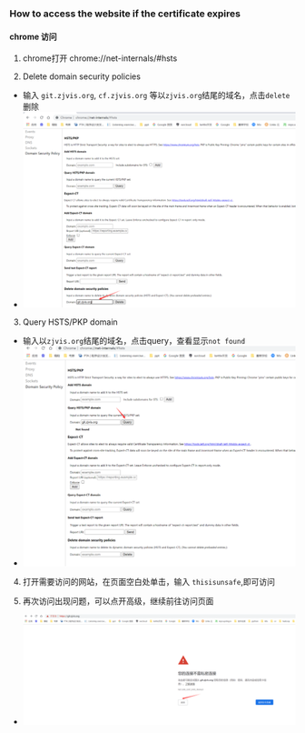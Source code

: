 ### How to access the website if the certificate expires

#### chrome 访问
1. chrome打开 chrome://net-internals/#hsts

2. Delete domain security policies

* 输入 `git.zjvis.org`, `cf.zjvis.org` 等以`zjvis.org`结尾的域名，点击`delete`删除
* ![1.png](resources/certificate_expires/1.png)

3. Query HSTS/PKP domain

* 输入以`zjvis.org`结尾的域名，点击query，查看显示`not found`
* ![2.png](resources/certificate_expires/2.png)

4. 打开需要访问的网站，在页面空白处单击，输入 `thisisunsafe`,即可访问

5. 再次访问出现问题，可以点开高级，继续前往访问页面
* ![3.png](resources/certificate_expires/3.png)